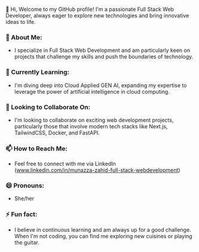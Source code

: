 👋 Hi, Welcome to my GitHub profile! I'm a passionate Full Stack Web Developer,
always eager to explore new technologies and bring innovative ideas to life.

### **👀 About Me:**
-  I specialize in Full Stack Web Development and am particularly keen on projects
   that challenge my skills and push the boundaries of technology.
  
### 🌱 Currently Learning:
-  I'm diving deep into Cloud Applied GEN AI, expanding my expertise to
   leverage the power of artificial intelligence in cloud computing.
   
### 💞️ Looking to Collaborate On:
- I'm looking to collaborate on exciting web development projects, particularly
   those that involve modern tech stacks like Next.js, TailwindCSS, Docker, and FastAPI.
  
### 📫 How to Reach Me:
- Feel free to connect with me via LinkedIn (www.linkedin.com/in/munazza-zahid-full-stack-webdevelopment)

### 😄 Pronouns:
- She/her
 
### ⚡ Fun fact:
- I believe in continuous learning and am always up for a good challenge.
   When I'm not coding, you can find me exploring new cuisines or playing the guitar.

